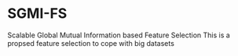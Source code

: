 # SGMI-FS
Scalable Global Mutual Information based Feature Selection
This is a propsed feature selection to cope with big datasets
